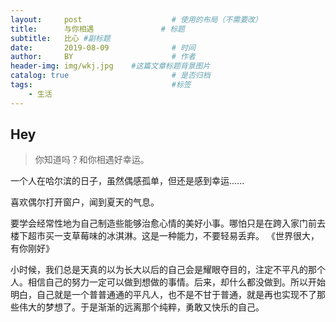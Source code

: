 ```yaml
---
layout:     post                    # 使用的布局（不需要改）
title:      与你相遇               # 标题 
subtitle:   比心 #副标题
date:       2019-08-09              # 时间
author:     BY                      # 作者
header-img: img/wkj.jpg    #这篇文章标题背景图片
catalog: true                       # 是否归档
tags:                               #标签
    - 生活
---
```


## Hey
>你知道吗？和你相遇好幸运。

一个人在哈尔滨的日子，虽然偶感孤单，但还是感到幸运......

喜欢偶尔打开窗户，闻到夏天的气息。

要学会经常性地为自己制造些能够治愈心情的美好小事。哪怕只是在跨入家门前去楼下超市买一支草莓味的冰淇淋。这是一种能力，不要轻易丢弃。 《世界很大，有你刚好》

小时候，我们总是天真的以为长大以后的自己会是耀眼夺目的，注定不平凡的那个人。相信自己的努力一定可以做到想做的事情。后来，却什么都没做到。所以开始明白，自己就是一个普普通通的平凡人，也不是不甘于普通，就是再也实现不了那些伟大的梦想了。于是渐渐的远离那个纯粹，勇敢又快乐的自己。

